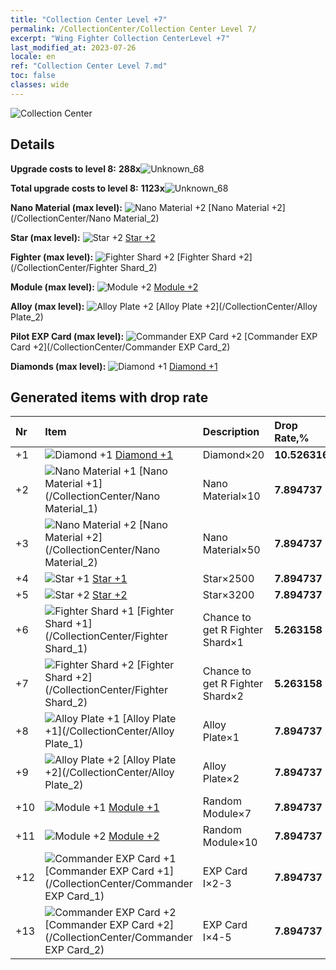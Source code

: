 ```yaml
---
title: "Collection Center Level +7"
permalink: /CollectionCenter/Collection Center Level 7/
excerpt: "Wing Fighter Collection CenterLevel +7"
last_modified_at: 2023-07-26
locale: en
ref: "Collection Center Level 7.md"
toc: false
classes: wide
---
```



  ![Collection Center](/images/bh_img6.png)

## Details

 **Upgrade costs to level 8:** **288x**![Unknown_68](/images/item/bh_img25_p.png)

 **Total upgrade costs to level 8:** **1123x**![Unknown_68](/images/item/bh_img25_p.png)

 **Nano Material (max level):** ![Nano Material +2](/images/cc/CC_Nano_Material_2_p.png) [Nano Material +2](/CollectionCenter/Nano Material_2)

 **Star (max level):** ![Star +2](/images/cc/CC_Star_2_p.png) [Star +2](/CollectionCenter/Star_2)

 **Fighter (max level):** ![Fighter Shard +2](/images/cc/CC_Fighter_Shard_2_p.png) [Fighter Shard +2](/CollectionCenter/Fighter Shard_2)

 **Module (max level):** ![Module +2](/images/cc/CC_Module_2_p.png) [Module +2](/CollectionCenter/Module_2)

 **Alloy (max level):** ![Alloy Plate +2](/images/cc/CC_Alloy_Plate_2_p.png) [Alloy Plate +2](/CollectionCenter/Alloy Plate_2)

 **Pilot EXP Card (max level):** ![Commander EXP Card +2](/images/cc/CC_Pilot_EXP_Card_2_p.png) [Commander EXP Card +2](/CollectionCenter/Commander EXP Card_2)

 **Diamonds (max level):** ![Diamond +1](/images/cc/CC_Diamond_1_p.png) [Diamond +1](/CollectionCenter/Diamond_1)

## Generated items with drop rate

  |  Nr |     Item   |    Description   |  Drop Rate,% |
  |:----|:-----------|:-----------------|:-------------|
  | +1 | ![Diamond +1](/images/cc/CC_Diamond_1_p.png) [Diamond +1](/CollectionCenter/Diamond_1) | Diamond×20 | **10.526316** |
  | +2 | ![Nano Material +1](/images/cc/CC_Nano_Material_1_p.png) [Nano Material +1](/CollectionCenter/Nano Material_1) | Nano Material×10 | **7.894737** |
  | +3 | ![Nano Material +2](/images/cc/CC_Nano_Material_2_p.png) [Nano Material +2](/CollectionCenter/Nano Material_2) | Nano Material×50 | **7.894737** |
  | +4 | ![Star +1](/images/cc/CC_Star_1_p.png) [Star +1](/CollectionCenter/Star_1) | Star×2500 | **7.894737** |
  | +5 | ![Star +2](/images/cc/CC_Star_2_p.png) [Star +2](/CollectionCenter/Star_2) | Star×3200 | **7.894737** |
  | +6 | ![Fighter Shard +1](/images/cc/CC_Fighter_Shard_1_p.png) [Fighter Shard +1](/CollectionCenter/Fighter Shard_1) | Chance to get R Fighter Shard×1 | **5.263158** |
  | +7 | ![Fighter Shard +2](/images/cc/CC_Fighter_Shard_2_p.png) [Fighter Shard +2](/CollectionCenter/Fighter Shard_2) | Chance to get R Fighter Shard×2 | **5.263158** |
  | +8 | ![Alloy Plate +1](/images/cc/CC_Alloy_Plate_1_p.png) [Alloy Plate +1](/CollectionCenter/Alloy Plate_1) | Alloy Plate×1 | **7.894737** |
  | +9 | ![Alloy Plate +2](/images/cc/CC_Alloy_Plate_2_p.png) [Alloy Plate +2](/CollectionCenter/Alloy Plate_2) | Alloy Plate×2 | **7.894737** |
  | +10 | ![Module +1](/images/cc/CC_Module_1_p.png) [Module +1](/CollectionCenter/Module_1) | Random Module×7 | **7.894737** |
  | +11 | ![Module +2](/images/cc/CC_Module_2_p.png) [Module +2](/CollectionCenter/Module_2) | Random Module×10 | **7.894737** |
  | +12 | ![Commander EXP Card +1](/images/cc/CC_Pilot_EXP_Card_1_p.png) [Commander EXP Card +1](/CollectionCenter/Commander EXP Card_1) | EXP Card I×2-3 | **7.894737** |
  | +13 | ![Commander EXP Card +2](/images/cc/CC_Pilot_EXP_Card_2_p.png) [Commander EXP Card +2](/CollectionCenter/Commander EXP Card_2) | EXP Card I×4-5 | **7.894737** |

